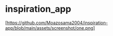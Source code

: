 # inspiration_app
[https://github.com/Moazosama2004/inspiration-app/blob/main/assets/screenshot/one.png]
